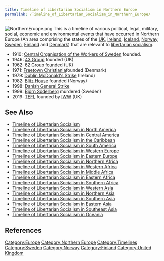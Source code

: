 ```yaml
---
title: Timeline of Libertarian Socialism in Northern Europe
permalink: /Timeline_of_Libertarian_Socialism_in_Northern_Europe/
---
```


![](NorthernEruope.png "NorthernEruope.png") This is a timeline of
various political, legal, military, social, economic and environmental
events that have occurred in Northern Europe (An area comprising the
states of the [UK](United_Kingdom "wikilink"),
[Ireland](Ireland "wikilink"), [Iceland](Iceland "wikilink"),
[Norway](Norway "wikilink"), [Sweden](Sweden "wikilink"),
[Finland](Finland "wikilink") and [Denmark](Denmark "wikilink")) that
are relevant to [libertarian
socialism](Libertarian_Socialism "wikilink").

- 1910: [Central Organisation of the Workers of
  Sweden](Central_Organisation_of_the_Workers_of_Sweden "wikilink")
  founded.
- 1946: [43 Group](43_Group "wikilink") founded (UK)
- 1962: [62 Group](62_Group "wikilink") founded (UK)
- 1971: [Freetown Christiania](Freetown_Christiania "wikilink")founded
  (Denmark)
- 1979: [Dublin McDonald's
  Strike](Dublin_McDonald's_Strike_(1979) "wikilink") (Ireland)
- 1982: [Blitz House](Blitz_House "wikilink") founded (Norway)
- 1998: [Danish General Strike](Danish_General_Strike_(1998) "wikilink")
- 1999: [Björn Söderberg](Björn_Söderberg "wikilink") murdered (Sweden)
- 2019: [TEFL](TEFL_Workers'_Union "wikilink") founded by
  [IWW](Industrial_Workers_of_the_World "wikilink") (UK)

## See Also

- [Timeline of Libertarian
  Socialism](Timeline_of_Libertarian_Socialism "wikilink")
- [Timeline of Libertarian Socialism in North
  America](Timeline_of_Libertarian_Socialism_in_North_America "wikilink")
- [Timeline of Libertarian Socialism in Central
  America](Timeline_of_Libertarian_Socialism_in_Central_America "wikilink")
- [Timeline of Libertarian Socialism in the
  Caribbean](Timeline_of_Libertarian_Socialism_in_the_Caribbean "wikilink")
- [Timeline of Libertarian Socialism in South
  America](Timeline_of_Libertarian_Socialism_in_South_America "wikilink")
- [Timeline of Libertarian Socialism in Western
  Europe](Timeline_of_Libertarian_Socialism_in_Western_Europe "wikilink")
- [Timeline of Libertarian Socialism in Eastern
  Europe](Timeline_of_Libertarian_Socialism_in_Eastern_Europe "wikilink")
- [Timeline of Libertarian Socialism in Northern
  Africa](Timeline_of_Libertarian_Socialism_in_Northern_Africa "wikilink")
- [Timeline of Libertarian Socialism in Western
  Africa](Timeline_of_Libertarian_Socialism_in_Western_Africa "wikilink")
- [Timeline of Libertarian Socialism in Middle
  Africa](Timeline_of_Libertarian_Socialism_in_Middle_Africa "wikilink")
- [Timeline of Libertarian Socialism in Eastern
  Africa](Timeline_of_Libertarian_Socialism_in_Eastern_Africa "wikilink")
- [Timeline of Libertarian Socialism in Southern
  Africa](Timeline_of_Libertarian_Socialism_in_Southern_Africa "wikilink")
- [Timeline of Libertarian Socialism in Western
  Asia](Timeline_of_Libertarian_Socialism_in_Western_Asia "wikilink")
- [Timeline of Libertarian Socialism in Northern
  Asia](Timeline_of_Libertarian_Socialism_in_Northern_Asia "wikilink")
- [Timeline of Libertarian Socialism in Southern
  Asia](Timeline_of_Libertarian_Socialism_in_Southern_Asia "wikilink")
- [Timeline of Libertarian Socialism in Eastern
  Asia](Timeline_of_Libertarian_Socialism_in_Eastern_Asia "wikilink")
- [Timeline of Libertarian Socialism in Southeast
  Asia](Timeline_of_Libertarian_Socialism_in_Southeast_Asia "wikilink")
- [Timeline of Libertarian Socialism in
  Oceania](Timeline_of_Libertarian_Socialism_in_Oceania "wikilink")

## References

<references />

[Category:Europe](Category:Europe "wikilink") [Category:Northern
Europe](Category:Northern_Europe "wikilink")
[Category:Timelines](Category:Timelines "wikilink")
[Category:Sweden](Category:Sweden "wikilink")
[Category:Norway](Category:Norway "wikilink")
[Category:Finland](Category:Finland "wikilink") [Category:United
Kingdom](Category:United_Kingdom "wikilink")